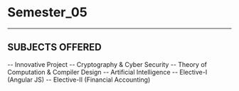 # Semester_05
-------------
## SUBJECTS OFFERED
-- Innovative Project
-- Cryptography & Cyber Security
-- Theory of Computation & Compiler Design
-- Artificial Intelligence
-- Elective-I (Angular JS)
-- Elective-II (Financial Accounting)
